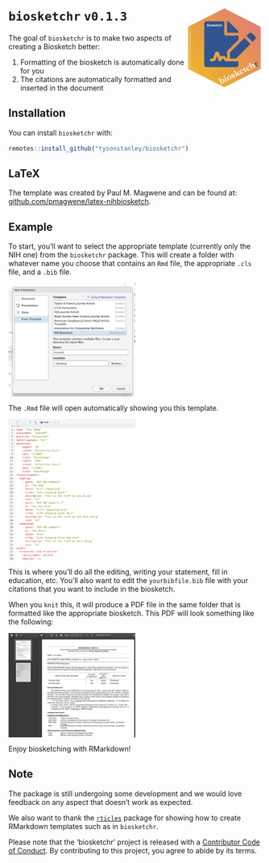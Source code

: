 
<!-- README.md is generated from README.Rmd. Please edit that file -->

# `biosketchr` `v0.1.3` <img src="man/figures/logo.png" align="right" width="30%" height="30%"/>

The goal of `biosketchr` is to make two aspects of creating a Biosketch
better:

1.  Formatting of the biosketch is automatically done for you
2.  The citations are automatically formatted and inserted in the
    document

## Installation

You can install `biosketchr` with:

``` r
remotes::install_github("tysonstanley/biosketchr")
```

## LaTeX

The template was created by Paul M. Magwene and can be found at:
[github.com/pmagwene/latex-nihbiosketch](https://github.com/pmagwene/latex-nihbiosketch).

## Example

To start, you’ll want to select the appropriate template (currently only
the NIH one) from the `biosketchr` package. This will create a folder
with whatever name you choose that contains an `Rmd` file, the
appropriate `.cls` file, and a `.bib`
file.

<img src="man/figures/select_template.png" align="center" width="50%" height="50%"/>

The `.Rmd` file will open automatically showing you this
template.

<img src="man/figures/skeleton_rmd.png" align="center" width="50%" height="50%"/>

This is where you’ll do all the editing, writing your statement, fill in
education, etc. You’ll also want to edit the `yourbibfile.bib` file with
your citations that you want to include in the biosketch.

When you `knit` this, it will produce a PDF file in the same folder that
is formatted like the appropriate biosketch. This PDF will look
something like the
following:

<img src="man/figures/pdf_output_example.png" align="center" width="50%" height="50%"/>

Enjoy biosketching with RMarkdown\!

## Note

The package is still undergoing some development and we would love
feedback on any aspect that doesn’t work as expected.

We also want to thank the
[`rticles`](https://github.com/rstudio/rticles) package for showing how
to create RMarkdown templates such as in `biosketchr`.

Please note that the ‘biosketchr’ project is released with a
[Contributor Code of Conduct](CODE_OF_CONDUCT.md). By contributing to
this project, you agree to abide by its terms.
